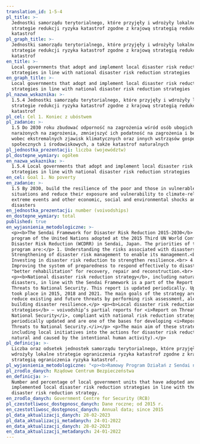 ```yaml
---
translation_id: 1-5-4
pl_title: >-
  Jednostki samorządu terytorialnego, które przyjęły i wdrożyły lokalne
  strategie redukcji ryzyka katastrof zgodne z krajową strategią redukcji ryzyka
  katastrof
pl_graph_title: >-
  Jednostki samorządu terytorialnego, które przyjęły i wdrożyły lokalne
  strategie redukcji ryzyka katastrof zgodne z krajową strategią redukcji ryzyka
  katastrof
en_title: >-
  Local governments that adopt and implement local disaster risk reduction
  strategies in line with national disaster risk reduction strategies
en_graph_title: >-
  Local governments that adopt and implement local disaster risk reduction
  strategies in line with national disaster risk reduction strategies
pl_nazwa_wskaznika: >-
  1.5.4 Jednostki samorządu terytorialnego, które przyjęły i wdrożyły lokalne
  strategie redukcji ryzyka katastrof zgodne z krajową strategią redukcji ryzyka
  katastrof
pl_cel: Cel 1. Koniec z ubóstwem
pl_zadanie: >-
  1.5 Do 2030 roku zbudować odporność na zagrożenia wśród osób ubogich i
  narażonych na zagrożenia, zmniejszyć ich podatność na zagrożenia i bezbronność
  wobec ekstremalnych zjawisk klimatycznych oraz innych wstrząsów gospodarczych,
  społecznych i środowiskowych, a także katastrof naturalnych
pl_jednostka_prezentacji: liczba (województw)
pl_dostepne_wymiary: ogółem
en_nazwa_wskaznika: >-
  1.5.4 Local governments that adopt and implement local disaster risk reduction
  strategies in line with national disaster risk reduction strategies
en_cel: Goal 1. No poverty
en_zadanie: >-
  1.5 By 2030, build the resilience of the poor and those in vulnerable
  situations and reduce their exposure and vulnerability to climate-related
  extreme events and other economic, social and environmental shocks and
  disasters
en_jednostka_prezentacji: number (voivodships)
en_dostepne_wymiary: total
published: true
en_wyjasnienia_metodologiczne: >-
  <p><b>The Sendai Framework for Disaster Risk Reduction 2015-2030</b> is the
  program of the United Nations adopted at the 2015 Third UN World Conference on
  Disaster Risk Reduction (WCDRR) in Sendai, Japan. The priorities of the
  program are:</p> 1. Understanding the risks associated with disasters.<br> 2.
  Strengthening of disaster risk management to enable its management.<br> 3.
  Investing in disaster risk reduction to strengthen resilience.<br> 4.
  Improving the system of preparedness to respond effectively to disasters and
  "better rehabilitation" for recovery, repair and reconstruction.<br>
  <p><b>National disaster risk reduction strategy</b>, including natural
  disasters, in line with the Sendai Framework is a part of the Report on
  Threats to National Security. This report is updated periodically. Updates
  took place in 2015, 2018 and 2021. The main goals of the strategy are to
  reduce existing and future threats by performing risk assessment, alerting and
  building disaster resilience.</p> <p><b>Local disaster risk reduction
  strategies</b> – voivodship’s partial reports for <i>Report on Threats to
  National Security</i>, compliant with national risk reduction strategy, are
  periodically updated and are one of the bases for developing <i>Report on
  Threats to National Security.</i></p> <p>The main aim of these strategies is
  including local initiatives into the actions for disaster risk reduction (both
  natural and caused by the intentional human activity).</p>
pl_definicja: >-
  Liczba oraz odsetek jednostek samorządu terytorialnego, które przyjęły i
  wdrożyły lokalne strategie ograniczenia ryzyka katastrof zgodne z krajową
  strategią ograniczenia ryzyka katastrof.
pl_wyjasnienia_metodologiczne: "<p><b>Ramowy Program Działań z Sendai na lata 2015-2030 w sprawie ograniczania ryzyka katastrof</b> jest to program ONZ przyjęty podczas III Światowej Konferencji Ograniczenia Ryzyka Katastrof w Sendai w Japonii. Priorytetami programu są:</p> 1. Rozumienie ryzyka związanego z katastrofami.<br> 2. Wzmocnienie zarządzania ryzykiem katastrof w celu umożliwienia zarządzania tym ryzykiem.<br> 3. Inwestowanie w ograniczanie ryzyka katastrof na rzecz wzmacniania odporności.<br> 4. Udoskonalenie systemu gotowości do skutecznego reagowania na katastrofy oraz „lepsza odbudowa” w zakresie przywracania stanu wyjściowego, napraw i odbudowy.<br> <p><b>Krajowa strategia ograniczenia ryzyka katastrof zgodna z Ramowym Programem Działań z Sendai</b> stanowi część <i>Raportu o zagrożeniach bezpieczeństwa narodowego</i>. Raport ten aktualizowany jest cyklicznie. Aktualizacje miały miejsce w 2015 r., 2018 r. i 2021 r. Główne cele strategii to ograniczenie istniejących i przyszłych zagrożeń poprzez wykonywanie oceny ryzyka, ostrzeganie oraz budowanie odporności na katastrofy.</p> <p><b>Lokalne strategie ograniczenia ryzyka katastrof</b> – wojewódzkie raporty cząstkowe do Raportu o zagrożeniach bezpieczeństwa narodowego, zgodne z krajową strategią ograniczenia ryzyka katastrof, są cyklicznie aktualizowane i stanowią jedną z podstaw do opracowania Raportu o zagrożeniach bezpieczeństwa narodowego.</p> <p>Główne cele tych strategii to uwzględnienie inicjatyw lokalnych w działaniach na rzecz ograniczenia ryzyka katastrof zarówno naturalnych, jak i spowodowanych intencjonalną działalnością człowieka.</p>"
pl_zrodlo_danych: Rządowe Centrum Bezpieczeństwa
en_definicja: >-
  Number and percentage of local government units that have adopted and
  implemented local disaster risk reduction strategies in line with the national
  disaster risk reduction strategy.
en_zrodlo_danych: Government Centre for Security (RCB)
pl_czestotliwosc_dostępnosc_danych: Dane roczne; od 2015 r.
en_czestotliwosc_dostępnosc_danych: Annual data; since 2015
pl_data_aktualizacji_danych: 28-02-2023
pl_data_aktualizacji_metadanych: 24-01-2022
en_data_aktualizacji_danych: 28-02-2023
en_data_aktualizacji_metadanych: 24-01-2022
---
```

